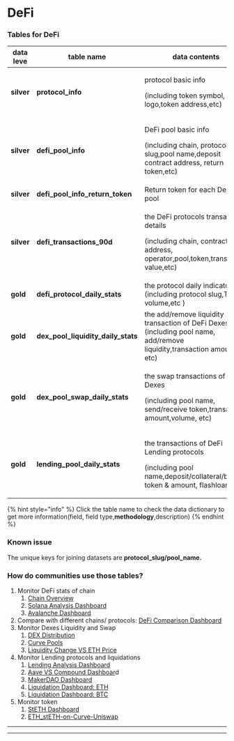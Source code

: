 # DeFi

### **Tables for DeFi**

| data leve  | table name                             | data contents                                                                                                                              | data dictionary                                                                                                                      |
| ---------- | -------------------------------------- | ------------------------------------------------------------------------------------------------------------------------------------------ | ------------------------------------------------------------------------------------------------------------------------------------ |
| **silver** | **protocol\_info**                     | <p>protocol basic info</p><p>(including token symbol, logo,token address,etc)</p>                                                          | [**data dictionary>**](https://www.footprint.network/@Footprint/Table-Info-Dashboard?table\_name=protocol\_info)                     |
| **silver** | **defi\_pool\_info**                   | <p>DeFi pool basic info</p><p>(including chain, protocol slug,pool name,deposit contract address, return token,etc)</p>                    | [**data dictionary>**](https://www.footprint.network/@Footprint/Table-Info-Dashboard?table\_name=defi\_pool\_info)                   |
| **silver** | **defi\_pool\_info\_return\_token**    | Return token for each DeFi pool                                                                                                            | [**data dictionary>**](https://www.footprint.network/@Footprint/Table-Info-Dashboard?table\_name=defi\_pool\_info\_return\_token)    |
| **silver** | **defi\_transactions\_90d**            | <p>the DeFi protocols transaction details</p><p>(including chain, contract address, operator,pool,token,transaction value,etc)</p>         | [**data dictionary>**](https://www.footprint.network/@Footprint/Table-Info-Dashboard?table\_name=defi\_transactions\_90d)            |
| **gold**   | **defi\_protocol\_daily\_stats**       | the protocol daily indicators (including protocol slug,TVL, volume,etc )                                                                   | [**data dictionary>**](https://www.footprint.network/@Footprint/Table-Info-Dashboard?table\_name=defi\_protocol\_daily\_stats)       |
| **gold**   | **dex\_pool\_liquidity\_daily\_stats** | the add/remove liquidity transaction of DeFi Dexes (including pool name, add/remove liquidity,transaction amount, etc)                     | [**data dictionary>**](https://www.footprint.network/@Footprint/Table-Info-Dashboard?table\_name=dex\_pool\_liquidity\_daily\_stats) |
| **gold**   | **dex\_pool\_swap\_daily\_stats**      | <p>the swap transactions of DeFi Dexes</p><p>(including pool name, send/receive token,transaction amount,volume, etc)</p>                  | [**data dictionary>**](https://www.footprint.network/@Footprint/Table-Info-Dashboard?table\_name=dex\_pool\_swap\_daily\_stats)      |
| **gold**   | **lending\_pool\_daily\_stats**        | <p>the transactions of DeFi Lending protocols</p><p>(including pool name,deposit/collateral/borrow token &#x26; amount, flashloan,etc)</p> | [**data dictionary>**](https://www.footprint.network/@Footprint/Table-Info-Dashboard?table\_name=lending\_pool\_daily\_stats)        |

{% hint style="info" %}
Click the table name to check the data dictionary to get more information(field, field type,**methodology**,description)
{% endhint %}

### Known issue

The unique keys for joining datasets are **protocol\_slug/pool\_name.**

### How do communities use those tables?

1. Monitor DeFi stats of chain
   1. [Chain Overview](https://www.footprint.network/guest/dashboard/35dfdf0f-5c59-4504-9907-7374eae92981?date\_filter=past90days)
   2. [Solana Analysis Dashboard](https://www.footprint.network/guest/dashboard/e22e8f10-57e5-4ce8-bb34-aa8d1c65bbe1?date\_filter=2021-02-28\~)
   3. [Avalanche Dashboard](https://www.footprint.network/guest/dashboard/96093ae3-60a9-4fef-a4d3-6cb27c239f78?date=past360days)
2. Compare with different chains/ protocols: [DeFi Comparison Dashboard](https://www.footprint.network/guest/dashboard/f9786627-920e-4a57-9097-3ee2ca502736?time=past30days\&token1=aave\&token2=sushiswap)
3. Monitor Dexes Liquidity and Swap
   1. [DEX Distribution](https://www.footprint.network/guest/dashboard/cfae1cb0-2809-40cc-b5af-2ec16cadabd0)
   2. [Curve Pools](https://www.footprint.network/guest/dashboard/a955803b-adbc-45ab-baee-61b233319f2c?date=past60days\&project=Curve)
   3. [Liquidity Change VS ETH Price](https://www.footprint.network/guest/dashboard/f15a0434-3481-46c0-96ef-a311ae2dde14)
4. Monitor Lending protocols and liquidations
   1. [Lending Analysis Dashboard](https://www.footprint.network/guest/dashboard/fcc3f337-d039-4e8b-8524-71e767e77082?date=past90days\&protocol\_slug=aave\&symbol=aave)
   2. [Aave VS Compound Dashboar](https://www.footprint.network/guest/dashboard/9819c526-4bc6-4b58-9f30-70ee2401994a)d
   3. [MakerDAO Dashboard](https://www.footprint.network/guest/dashboard/6f1c3dfc-2a95-41a6-aca5-d621340de540?date\_filter=past6months\~)
   4. [Liquidation Dashboard: ETH](https://www.footprint.network/guest/dashboard/8c1242d1-e677-424f-b11d-1796decb9986?date\_filter=past60days)
   5. [Liquidation Dashboard: BTC](https://www.footprint.network/guest/dashboard/6f6d6f35-6173-479b-85d6-7b998c3ed06e?date\_filter=past30days)
5. Monitor token
   1. [StETH Dashboard](https://www.footprint.network/guest/dashboard/ccf6f47f-c1a5-46cf-8bba-caabb89287be?token\_symbol=steth\&date=past90days)
   2. [ETH\_stETH-on-Curve-Uniswap](https://www.footprint.network/guest/dashboard/0a008f14-b6cf-44d4-9b0e-47b96a0dd9b9)

***

***
